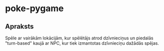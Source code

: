 # poke-pygame
## Apraksts
Spēle ar vairākām lokācijām, kur spēlētājs atrod dzīvnieciņus un piedalās "turn-based" kaujā ar NPC, kur tiek izmantotas dzīvnieciņu dažādās spējas.